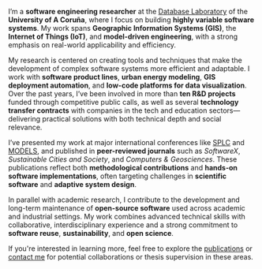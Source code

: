 I’m a **software engineering researcher** at the [Database Laboratory](https://lbd.udc.es/) of the **University of A Coruña**, where I focus on building **highly variable software systems**. My work spans **Geographic Information Systems (GIS)**, the **Internet of Things (IoT)**, and **model-driven engineering**, with a strong emphasis on real-world applicability and efficiency.

My research is centered on creating tools and techniques that make the development of complex software systems more efficient and adaptable. I work with **software product lines**, **urban energy modeling**, **GIS deployment automation**, and **low-code platforms for data visualization**. Over the past years, I’ve been involved in more than **ten R&D projects** funded through competitive public calls, as well as several **technology transfer contracts** with companies in the tech and education sectors—delivering practical solutions with both technical depth and social relevance.

I’ve presented my work at major international conferences like [SPLC](https://www.splc.net/) and [MODELS](https://conf.researchr.org/home/models-2024), and published in **peer-reviewed journals** such as *SoftwareX*, *Sustainable Cities and Society*, and *Computers & Geosciences*. These publications reflect both **methodological contributions** and **hands-on software implementations**, often targeting challenges in **scientific software** and **adaptive system design**.

In parallel with academic research, I contribute to the development and long-term maintenance of **open-source software** used across academic and industrial settings. My work combines advanced technical skills with collaborative, interdisciplinary experience and a strong commitment to **software reuse**, **sustainability**, and **open science**.

If you're interested in learning more, feel free to explore the [publications](/publications.md) or [contact me](mailto:victor.lamas@udc.es) for potential collaborations or thesis supervision in these areas.